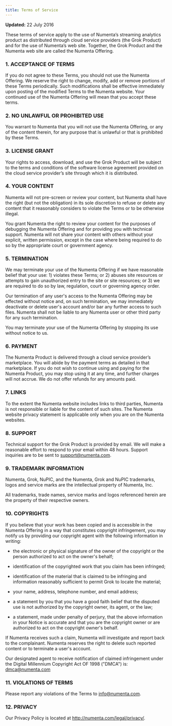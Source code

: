 ```yaml
---
title: Terms of Service
---
```


**Updated:** 22 July 2016

These terms of service apply to the use of Numenta’s streaming analytics product
as distributed through cloud service providers (the Grok Product) and for the
use of Numenta’s web site. Together, the Grok Product and the Numenta web site
are called the Numenta Offering.

### 1. ACCEPTANCE OF TERMS

If you do not agree to these Terms, you should not use the Numenta Offering. We
reserve the right to change, modify, add or remove portions of these Terms
periodically. Such modifications shall be effective immediately upon posting of
the modified Terms to the Numenta website. Your continued use of the Numenta
Offering will mean that you accept these terms.

### 2. NO UNLAWFUL OR PROHIBITED USE

You warrant to Numenta that you will not use the Numenta Offering, or any of the
content therein, for any purpose that is unlawful or that is prohibited by these
Terms.

### 3. LICENSE GRANT

Your rights to access, download, and use the Grok Product will be subject to the
terms and conditions of the software license agreement provided on the cloud
service provider’s site through which it is distributed.

### 4. YOUR CONTENT

Numenta will not pre-screen or review your content, but Numenta shall have the
right (but not the obligation) in its sole discretion to refuse or delete any
content that it reasonably considers to violate the Terms or to be otherwise
illegal.

You grant Numenta the right to review your content for the purposes of debugging
the Numenta Offering and for providing you with technical support. Numenta will
not share your content with others without your explicit, written permission,
except in the case where being required to do so by the appropriate court or
government agency.

### 5. TERMINATION

We may terminate your use of the Numenta Offering if we have reasonable belief
that your use: 1) violates these Terms; or 2) abuses site resources or attempts
to gain unauthorized entry to the site or site resources; or 3) we are required
to do so by law, regulation, court or governing agency order.

Our termination of any user's access to the Numenta Offering may be effected
without notice and, on such termination, we may immediately deactivate or delete
user's account and/or bar any further access to such files. Numenta shall not be
liable to any Numenta user or other third party for any such termination.

You may terminate your use of the Numenta Offering by stopping its use without
notice to us.

### 6. PAYMENT

The Numenta Product is delivered through a cloud service provider’s marketplace.
You will abide by the payment terms as detailed in that marketplace. If you do
not wish to continue using and paying for the Numenta Product, you may stop
using it at any time, and further charges will not accrue. We do not offer
refunds for any amounts paid.

### 7. LINKS

To the extent the Numenta website includes links to third parties, Numenta is
not responsible or liable for the content of such sites. The Numenta website
privacy statement is applicable only when you are on the Numenta websites.

### 8. SUPPORT

Technical support for the Grok Product is provided by email. We will make a
reasonable effort to respond to your email within 48 hours. Support inquiries
are to be sent to support@numenta.com.

### 9. TRADEMARK INFORMATION

Numenta, Grok, NuPIC, and the Numenta, Grok and NuPIC trademarks, logos and
service marks are the intellectual property of Numenta, Inc.

All trademarks, trade names, service marks and logos referenced herein are the
property of their respective owners.

### 10. COPYRIGHTS

If you believe that your work has been copied and is accessible in the Numenta
Offering in a way that constitutes copyright infringement, you may notify us by
providing our copyright agent with the following information in writing:

* the electronic or physical signature of the owner of the copyright or the
  person authorized to act on the owner's behalf;

* identification of the copyrighted work that you claim has been infringed;

* identification of the material that is claimed to be infringing and
  information reasonably sufficient to permit Grok to locate the material;

* your name, address, telephone number, and email address;

* a statement by you that you have a good faith belief that the disputed use is
  not authorized by the copyright owner, its agent, or the law;

* a statement, made under penalty of perjury, that the above information in
your Notice is accurate and that you are the copyright owner or are authorized
to act on the copyright owner's behalf.

If Numenta receives such a claim, Numenta will investigate and report back to
the complainant. Numenta reserves the right to delete such reported content or
to terminate a user's account.

Our designated agent to receive notification of claimed infringement under the
Digital Millennium Copyright Act OF 1998 ("DMCA") is:
[dmca@numenta.com](mailto:dmca@numenta.com)

### 11. VIOLATIONS OF TERMS

Please report any violations of the Terms to
[info@numenta.com](mailto:info@numenta.com).

### 12. PRIVACY

Our Privacy Policy is located at http://numenta.com/legal/privacy/.
